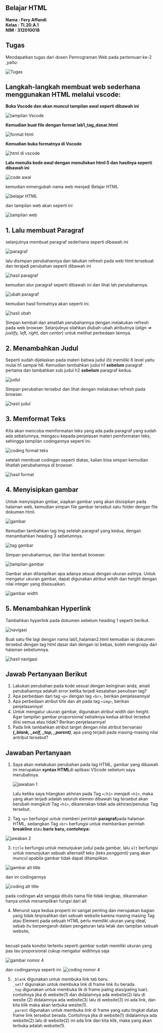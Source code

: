 ## Belajar HTML

**Nama     : Fery Affandi** <br>
**Kelas    : TI.20.A.1**  <br>
**NIM      : 312010018** <br>

## Tugas

Mendapatkan tugas dari dosen Pemrograman Web pada pertemuan ke-2 ,yaitu:

![Tugas](foto/tugas_kuliah.png)

## Langkah-langkah membuat web sederhana menggunakan HTML melalui vscode: <br>

**Buka Vscode dan akan muncul tampilan awal seperti dibawah ini** 

![tampilan Vscode](foto/tampilan_VScode.png)

**Kemudian buat file dengan format lab1_tag_dasar.html** 

![format html](foto/formal_html.png)

**Kemudian buka formatnya di Vscode**

![html di vscode](foto/tampilan_html_vscode.png)

**Lalu menulis kode awal dengan menuliskan html:5 dan hasilnya seperti dibawah ini**

![code awal](foto/code_awal.png)

kemudian mmengubah nama web menjadi Belajar HTML

![belajar HTML](foto/ubah_title.png)

dan tampilan web akan seperti ini

![tampilan web](foto/tampilan_web.png)

## 1. Lalu membuat Paragraf

selanjutnya membuat paragraf sederhana seperti dibawah ini

![paragraf](foto/paragraf.png)

lalu disimpan perubahannya dan lakukan refresh pada web html tersebuat dan terajadi perubahan seperti dibawah ini

![hasil paragraf](foto/hasil_paragraf.png)

kemudian atur paragraf seperti dibawah ini dan lihat lah perubahannya.

![ubah paragraf](foto/ubah_paragraf.png)

kemudian hasil formatnya akan seperti ini.

![hasil ubah](foto/hasil_ubah_paragraf.png)

Simpan kembali dan amatilah perubahannya dengan 
melakukan refresh pada web browser.
Selanjutnya silahkan  diubah-ubah atributnya (<i>align => justify, left, right, dan center</i>) untuk melihat
perbedaan lainnya.

## 2. Menambahkan Judul

Seperti sudah dijelaskan pada materi bahwa judul (h) memiliki 6 level yaitu mulai h1 sampai h6.
Kemudian tambahkan judul h1 <b>sebelum</b> paragraf pertama dan tambahkan sub judul h2 <strong>sebelum</strong>
paragraf kedua.

![judul](foto/judul.png)

Simpan perubahan tersebut dan lihat dengan melakukan refresh pada browser.

![hasil judul](foto/hasil_judul.png)

## 3. Memformat Teks

Kita akan mencoba memformatan teks yang ada pada paragraf yang sudah ada sebelumnya, mengacu kepada
penjelasan materi pemformatan teks, sehingga tampilan codingannya seperti ini.

![coding format teks](foto/codingan_format_teks.png)

setelah membuat codingan seperti diatas, kalian bisa simpan kemudian lihatlah perubahannya di browser.

![hasil format](foto/hasil_format_teks.png)

## 4. Menyisipkan gambar

Untuk menyisipkan gmbar, siapkan gambar yang akan disisipkan pada halaman web, kemudian
simpan file gambar tersebut satu folder dengan file dokumen html.

![gambar](foto/gambar.png)

Kemudian tambahkan tag img setelah paragraf yang kedua, dengan menambahkan heading 3
sebelumnya.

![tag gambar](foto/tag_gambar.png)

Simpan perubahannya, dan lihar kembali browser.

![tampilan gambar](foto/tampilan_logo.png)

Gambar akan ditampilkan apa adanya sesuai dengan ukuran aslinya. Untuk mengatur ukuran
gambar, dapat digunakan atribut witdh dan height dengan nilai integer yang disesuaikan.

![gambar width](foto/gambar_width.png)

## 5. Menambahkan Hyperlink

Tambahkan hyperlink pada dokumen sebelum heading 1 seperti berikut.

![navigasi](foto/navigasi.png)

Buat satu file lagi dengan nama lab1_halaman2.html kemudian isi dokumen tersebut dengan tag
html dasar dan dengan isi bebas, boleh mengcopy dari halaman sebelumnya.

![hasil navigasi](foto/hasil_navigasi.png)

## Jawab Pertanyaan Berikut 

1. Lakukan perubahan pada kode sesuai dengan keinginan anda, amati perubahannya adakah
error ketika terjadi kesalahan penulisan tag? <br>
2. Apa perbedaan dari tag `<p>` dengan tag `<br>`, berikan penjelasannya! <br>
3. Apa perbedaan atribut title dan alt pada tag `<img>`, berikan penjelasannya! <br>
4. Untuk mengatur ukuran gambar, digunakan atribut width dan height. Agar tampilan gambar
proporsional sebaiknya kedua atribut tersebut diisi semua atau tidak? Berikan penjelasannya! <br>
5. Pada link tambahkan atribut target dengan nilai atribut bervariasi <i><b>(_blank, _self, _top,
_parent)</i></b>, apa yang terjadi pada masing-masing nilai antribut tersebut? <br>

## Jawaban Pertanyaan

1. Saya akan melakukan perubahan pada tag HTML,
        gambar yang dibawah ini merupakan <b>syntax HTML</b>di aplikasi VScode sebelum saya merubahnya. <br>
    
    ![jawaban 1](foto/pertanyaan_ke1.png)

    Lalu ketika saya hilangkan akhiran pada Tag `</h1>` menjadi `<h1>`, maka yang akan terjadi adalah seluruh elemen dibawah tag tersebut akan berubah mengikuti Tag `<h1>`, dikarenakan tidak ada akhiran/penutup Tag tersebut.

2. Tag `<p>` berfungsi untuk memberi perintah <b>paragraf</b>pada halaman HTML,
sedangkan Tag `<br>` berfungsi untuk memberikan perintah <b>breakline</b> atau <b>baris baru, contohnya:</b>

![jawaban 2](foto/pertanyaan_ke2.png)

3. `title` berfungsi untuk menunjukan judul pada gambar, lalu `alt`
berfungsi untuk menunjukan sebuah alternatif teks <i>(teks pengganti)</i> 
yang akan muncul apabila gambar tidak dapat ditampilkan.<br>

![gambar alt title](foto/gambar_title_alt.png)

dan ini codingannya <br>

![coding alt title](foto/codingan_title_alt.png)

pada codingan <b>`alt`</b> sengaja ditulis nama file tidak lengkap, dikarenakan hanya untuk menampilkan fungsi dari alt <br>

4. Menurut saya kedua properti ini sangat penting dan merupakan
bagian yang tidak terpisahkan dari sebuah website karena masing masing
Tag atau Element pada sebuah HTML perlu memiliki ukuran yang ideal,
sebab itu berpengaruh dalam pengaturan tata letak dan tampilan
sebuah website,
<br>
kecuali pada kondisi tertentu seperti gambar sudah memiliki 
ukuran yang pas tau proporsional cukup mengatur widthnya saja <br>

![gambar nomor 4](foto/gambar_nomor4.png)

dan codingannya seperti ini.
![coding nomor 4](foto/codingan_nomer4.png)

5. `_blank` digunakan untuk membuka link tab baru. <br>
`_self` digunakan untuk membuka link di frame link itu berada.<br>
`_top` digunakan untuk membuka lik di frame paling atas(paling luar).
contohnya jika di website(1) dan didalamnya ada website(2) lalu di wesite (2) 
didalamnya ada website(3) lalu di website(3) ini ada link, 
dan kita klik maka akan terbuka wesite(1).<br>
`_parent` digunakan untuk membuka link di frame yang satu tingkat 
diatas frame link tersebut berada. Contohnya jika di website(1)
didalamnya  ada website(2) lalu di website(2) ini ada link dan 
kita klik, maka yang akan terbuka adalah website(1).<br> 


